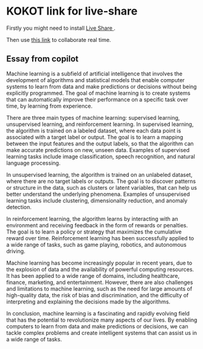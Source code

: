 # KOKOT link for live-share
Firstly you might need to install [Live Share ](https://marketplace.visualstudio.com/items?itemName=MS-vsliveshare.vsliveshare).

Then use [this link](https://prod.liveshare.vsengsaas.visualstudio.com/join?36B6438AE3C04A113AB7014F5A0D424697D6) to collaborate real time.


## Essay from copilot

Machine learning is a subfield of artificial intelligence that involves the development of algorithms and statistical models that enable computer systems to learn from data and make predictions or decisions without being explicitly programmed. The goal of machine learning is to create systems that can automatically improve their performance on a specific task over time, by learning from experience.

There are three main types of machine learning: supervised learning, unsupervised learning, and reinforcement learning. In supervised learning, the algorithm is trained on a labeled dataset, where each data point is associated with a target label or output. The goal is to learn a mapping between the input features and the output labels, so that the algorithm can make accurate predictions on new, unseen data. Examples of supervised learning tasks include image classification, speech recognition, and natural language processing.

In unsupervised learning, the algorithm is trained on an unlabeled dataset, where there are no target labels or outputs. The goal is to discover patterns or structure in the data, such as clusters or latent variables, that can help us better understand the underlying phenomena. Examples of unsupervised learning tasks include clustering, dimensionality reduction, and anomaly detection.

In reinforcement learning, the algorithm learns by interacting with an environment and receiving feedback in the form of rewards or penalties. The goal is to learn a policy or strategy that maximizes the cumulative reward over time. Reinforcement learning has been successfully applied to a wide range of tasks, such as game playing, robotics, and autonomous driving.

Machine learning has become increasingly popular in recent years, due to the explosion of data and the availability of powerful computing resources. It has been applied to a wide range of domains, including healthcare, finance, marketing, and entertainment. However, there are also challenges and limitations to machine learning, such as the need for large amounts of high-quality data, the risk of bias and discrimination, and the difficulty of interpreting and explaining the decisions made by the algorithms.

In conclusion, machine learning is a fascinating and rapidly evolving field that has the potential to revolutionize many aspects of our lives. By enabling computers to learn from data and make predictions or decisions, we can tackle complex problems and create intelligent systems that can assist us in a wide range of tasks.